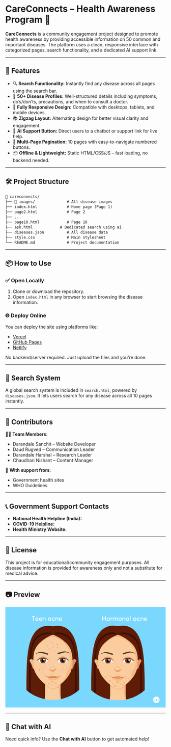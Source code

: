 
# CareConnects – Health Awareness Program 🌿

**CareConnects** is a community engagement project designed to promote health awareness by providing accessible information on 50 common and important diseases. The platform uses a clean, responsive interface with categorized pages, search functionality, and a dedicated AI support link.

---

## 🚀 Features

- 🔍 **Search Functionality:** Instantly find any disease across all pages using the search bar.
- 📄 **50+ Disease Profiles:** Well-structured details including symptoms, do’s/don’ts, precautions, and when to consult a doctor.
- 📱 **Fully Responsive Design:** Compatible with desktops, tablets, and mobile devices.
- 📚 **Zigzag Layout:** Alternating design for better visual clarity and engagement.
- 🧠 **AI Support Button:** Direct users to a chatbot or support link for live help.
- 📁 **Multi-Page Pagination:** 10 pages with easy-to-navigate numbered buttons.
- 📦 **Offline & Lightweight:** Static HTML/CSS/JS – fast loading, no backend needed.

---

## 🛠️ Project Structure

```
📁 careconnects/
├── 📁 images/              # All disease images
├── index.html             # Home page (Page 1)
├── page2.html             # Page 2
├── ...
├── page10.html            # Page 10
├── ask.html            # Dedicated search using ai 
├── diseases.json          # All disease data
├── style.css              # Main stylesheet
└── README.md              # Project documentation
```

---

## 📦 How to Use

### ✅ Open Locally

1. Clone or download the repository.
2. Open `index.html` in any browser to start browsing the disease information.

### 🌐 Deploy Online

You can deploy the site using platforms like:

- [Vercel](https://vercel.com/)
- [GitHub Pages](https://pages.github.com/)
- [Netlify](https://netlify.com/)

No backend/server required. Just upload the files and you're done.

---

## 🧪 Search System

A global search system is included in `search.html`, powered by `diseases.json`. It lets users search for any disease across all 10 pages instantly.

---

## 🤝 Contributors

👨‍💻 **Team Members:**
- Darandale Sanchit – Website Developer
- Daud Rugved – Communication Leader
- Darandale Harshal – Research Leader
- Chaudhari Nishant – Content Manager

🙌 **With support from:**
- Government health sites
- WHO Guidelines

---

## 📞 Government Support Contacts

- **National Health Helpline (India):** 
- **COVID-19 Helpline:** 
- **Health Ministry Website:**

---

## 📄 License

This project is for educational/community engagement purposes. All disease information is provided for awareness only and not a substitute for medical advice.

---

## 📷 Preview

![screenshot](images/acne.jpg)

---

## 💬 Chat with AI

Need quick info? Use the **Chat with AI** button to get automated help!
